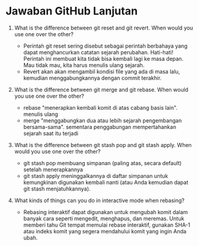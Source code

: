 # Jawaban GitHub Lanjutan 

1. What is the difference between git reset and git revert. When would you use one over the other?
    - Perintah git reset sering disebut sebagai perintah berbahaya yang dapat menghancurkan catatan sejarah perubahan.
Hati-hati! Perintah ini membuat kita tidak bisa kembali lagi ke masa depan. Mau tidak mau, kita harus menulis ulang sejarah.
    - Revert akan akan mengambil kondisi file yang ada di masa lalu, kemudian menggabungkannya dengan commit terakhir.


2. What is the difference between git merge and git rebase. When would you use one over the other?
    - rebase "menerapkan kembali komit di atas cabang basis lain". menulis ulang
    - merge "menggabungkan dua atau lebih sejarah pengembangan bersama-sama". sementara penggabungan mempertahankan sejarah saat itu terjadi


3. What is the difference between git stash pop and git stash apply. When would you use one over the other?
    - git stash pop membuang simpanan (paling atas, secara default) setelah menerapkannya
    - git stash apply meninggalkannya di daftar simpanan untuk kemungkinan digunakan kembali nanti (atau Anda kemudian dapat git stash menjatuhkannya).


4. What kinds of things can you do in interactive mode when rebasing?
    - Rebasing interaktif dapat digunakan untuk mengubah komit dalam banyak cara seperti mengedit, menghapus, dan meremas. Untuk memberi tahu Git tempat memulai rebase interaktif, gunakan SHA-1 atau indeks komit yang segera mendahului komit yang ingin Anda ubah.